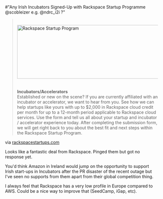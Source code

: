#"Any Irish Incubators Signed-Up with Rackspace Startup Programme @scobleizer e.g. @ndrc_i2i ?"


 <div class="posterous_bookmarklet_entry">
 <blockquote><div>
 <a href="http://rackspacestartups.com/incubators.html#"><img src="http://rackspacestartups.com/startup-logo-sm.gif" height="177" alt="Rackspace Startup Program" width="500" style="margin: 20px 0;" /></a><p><a href="http://rackspacestartups.com/incubators.html#"></a>
 </p><p><b>Incubators/Accelerators</b><br />Established or new on the scene? If you are currently affiliated with an incubator or accelerator, we want to hear from you. See how we can help startups like yours with up to $2,000 in Rackspace cloud credit per month for up to a 12-month period applicable to Rackspace cloud services. Use the form and tell us all about your startup and incubator / accelerator experience today. After completing the submission form, we will get right back to you about the best fit and next steps within the Rackspace Startup Program.</p>
 </div></blockquote><div class="posterous_quote_citation">via <a href="http://rackspacestartups.com/incubators.html">rackspacestartups.com</a></div>
 <p>Looks like a fantastic deal from Rackspace. Pinged them but got no response yet.
</p><p>You'd think Amazon in Ireland would jump on the opportunity to support Irish start-ups in Incubators after the PR disaster of the recent outage but I've seen no supports from them apart from their global competition thing.
</p><p>I always feel that Rackspace has a very low profile in Europe compared to AWS. Could be a nice way to improve that (SeedCamp, iGap, etc).</p></div>
 